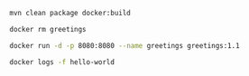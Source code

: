```bash
mvn clean package docker:build 
```

```bash
docker rm greetings
```

```bash
docker run -d -p 8080:8080 --name greetings greetings:1.1
```

```bash
docker logs -f hello-world
```
